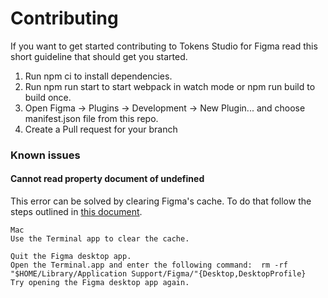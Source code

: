 # Contributing

If you want to get started contributing to Tokens Studio for Figma read this short guideline that should get you started.

1. Run npm ci to install dependencies.
2. Run npm run start to start webpack in watch mode or npm run build to build once.
3. Open Figma -> Plugins -> Development -> New Plugin... and choose manifest.json file from this repo.
4. Create a Pull request for your branch

### Known issues
 
#### Cannot read property document of undefined

This error can be solved by clearing Figma's cache. To do that follow the steps outlined in [this document](https://help.figma.com/hc/en-us/articles/360040328553-Can-I-work-offline-with-Figma-#clear-data).
 
```
Mac
Use the Terminal app to clear the cache.

Quit the Figma desktop app.
Open the Terminal.app and enter the following command:  rm -rf "$HOME/Library/Application Support/Figma/"{Desktop,DesktopProfile}
Try opening the Figma desktop app again.
```
